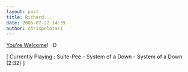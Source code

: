 ```yaml
---
layout: post
title: Richard...
date: 2005-07-22 14:39
author: chrispelatari
---
```

<a href="http://jazzynupe.net/blog/archive/2005/07/21/2.aspx">You're
Welcome</a>!  :D
<p class="media">[ Currently Playing : Suite-Pee - System of a Down - System of a
Down (2:32) ]</p>
